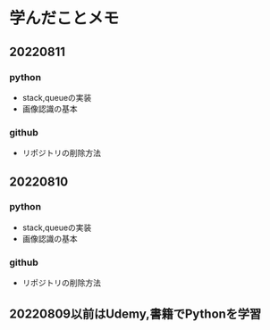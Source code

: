 # 学んだことメモ

## 20220811
### python
* stack,queueの実装
* 画像認識の基本

### github
* リポジトリの削除方法




## 20220810
### python
* stack,queueの実装
* 画像認識の基本

### github
* リポジトリの削除方法

## 20220809以前はUdemy,書籍でPythonを学習
